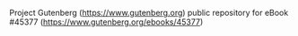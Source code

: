 Project Gutenberg (https://www.gutenberg.org) public repository for eBook #45377 (https://www.gutenberg.org/ebooks/45377)
